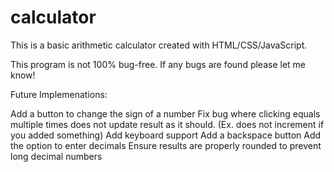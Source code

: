 # calculator
This is a basic arithmetic calculator created with HTML/CSS/JavaScript.

This program is not 100% bug-free. If any bugs are found please let me know!

Future Implemenations:

Add a button to change the sign of a number
Fix bug where clicking equals multiple times does not update result as it should. (Ex. does not increment if you added something)
Add keyboard support
Add a backspace button
Add the option to enter decimals
Ensure results are properly rounded to prevent long decimal numbers
